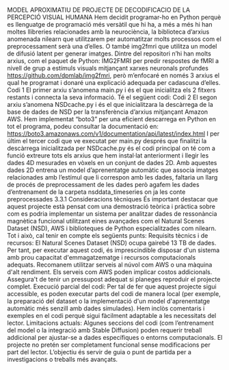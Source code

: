 MODEL APROXIMATIU DE PROJECTE DE DECODIFICACIO DE LA PERCEPCIÓ VISUAL HUMANA
Hem decidit programar-ho en Python perquè es llenguatge de programació més versàtil que hi ha, a més a més hi han moltes llibreries relacionades amb la neurociència, la biblioteca d’arxius anomenada nilearn que utilitzarem per automatitzar molts processos com el preprocessament serà una d’elles. O també img2fmri que utilitza un model de difusió latent per generar imatges.
 Dintre del repositori n’hi han molts arxius, com el paquet de Python: IMG2FMRI per predir respostes de fMRI a nivell de grup a estímuls visuals mitjançant xarxes neuronals profundes https://github.com/dpmlab/img2fmri, però m’enfocaré en només 3 arxius el qual he 
programat i donaré una explicació adequada per cadascuna d’elles.
Codi 1
El primer arxiu s’anomena main.py i és el que inicialitza els 2 fitxers restants i connecta la seva informació. Té el següent codi:
Codi 2
El segon arxiu s’anomena NSDcache.py i és el que inicialitzara la descàrrega de la base de dades de NSD per la transferència d’arxius mitjançant Amazon AWS. Hem implementat “boto3” per una eficient descarrega en Python en tot el programa, podeu consultar la documentació en: https://boto3.amazonaws.com/v1/documentation/api/latest/index.html
I per últim el tercer codi que ve executat per main.py després que finalitzi la descàrrega inicialitzada per NSDcache.py és el codi principal on té com a funció extreure tots els arxius que hem instal·lat anteriorment i llegir les dades 4D mesurades en vòxels en un conjunt de dades 2D. Amb aquestes dades 2D entrena un model d’aprenentatge automàtic que associa imatges relacionades amb l’estímul que li correspon amb les dades, faltaria un llarg de procés de preprocessament de les dades però agafem les dades d’entrenament de la carpeta nsddata_timeseries on ja les conte preprocessades
3.3.1 Consideracions tècniques
És important destacar que aquest projecte està pensat com una demostració teòrica i pràctica sobre com es podria implementar un sistema per analitzar dades de ressonància magnètica funcional utilitzant eines avançades com el Natural Scenes Dataset (NSD), AWS i biblioteques de Python especialitzades com nilearn. Tot i això, cal tenir en compte els següents punts:
Requisits tècnics i de recursos:
El Natural Scenes Dataset (NSD) ocupa gairebé 13 TB de dades. Per tant, per executar aquest codi, és imprescindible disposar d'un sistema amb prou capacitat d'emmagatzematge i recursos computacionals adequats. Recomanem utilitzar serveis al núvol com AWS o una màquina d'alt rendiment.
Els serveis com AWS poden implicar costos addicionals. Assegura't de tenir un pressupost adequat si planeges reproduir el projecte complet.
Execució parcial del codi:
Per tal de fer que aquest projecte sigui accessible, es poden executar parts del codi de manera local (per exemple, la preparació del dataset o la implementació d'un model d'aprenentatge automàtic més senzill amb dades simulades).
Hem inclòs comentaris i exemples en el codi perquè sigui fàcilment adaptable a les necessitats del lector.
Limitacions actuals:
Algunes seccions del codi (com l’entrenament del model o la integració amb Stable Diffusion) poden requerir treball addicional per ajustar-se a dades específiques o entorns computacionals.
El projecte no pretén ser completament funcional sense modificacions per part del lector. L’objectiu és servir de guia o punt de partida per a investigacions o treballs més avançats.
